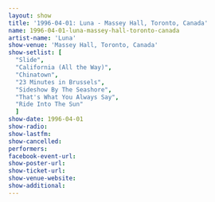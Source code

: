 ```yaml
---
layout: show
title: '1996-04-01: Luna - Massey Hall, Toronto, Canada'
name: 1996-04-01-luna-massey-hall-toronto-canada
artist-name: 'Luna'
show-venue: 'Massey Hall, Toronto, Canada'
show-setlist: [
  "Slide",
  "California (All the Way)",
  "Chinatown",
  "23 Minutes in Brussels",
  "Sideshow By The Seashore",
  "That's What You Always Say",
  "Ride Into The Sun"
  ]
show-date: 1996-04-01
show-radio: 
show-lastfm: 
show-cancelled: 
performers: 
facebook-event-url: 
show-poster-url: 
show-ticket-url: 
show-venue-website: 
show-additional: 
---
```


